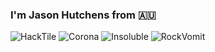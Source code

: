 ### I'm Jason Hutchens from :australia:

![HackTile](https://www.kranzky.com/img/portfolio/hacktile.gif)
![Corona](https://www.kranzky.com/img/portfolio/corona.png)
![Insoluble](https://www.kranzky.com/img/portfolio/insoluble.png)
![RockVomit](https://www.kranzky.com/img/portfolio/rockvomit.png)
